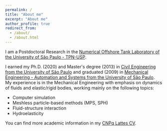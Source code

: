 ```yaml
---
permalink: /
title: "About me"
excerpt: "About me"
author_profile: true
redirect_from: 
  - /about/
  - /about.html
---
```


I am a Postdoctoral Research in the [Numerical Offshore Tank Laboratory of the University of São Paulo - TPN-USP](http://tpn.usp.br/simulador/Start.html).

I earned my Ph.D. (2020) and Master's degree (2013) in [Civil Engineering from the University of São Paulo](http://ppgec.poli.usp.br/en/) and graduated (2009) in [Mechanical Engineering - Automation and Systems from the University of São Paulo](http://www.pmr.poli.usp.br/). My experience is in the Mechanical Engineering with emphasis on dynamics of fluids and elastic/rigid bodies, working mainly on the following topics: 

* Computer simulation
* Meshless particle-based methods (MPS, SPH)
* Fluid-structure interaction
* Hydroelasticity

You can find more academic information in my [CNPq Lattes CV](http://lattes.cnpq.br/5261068221495559).